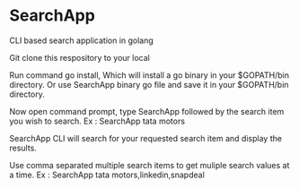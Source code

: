 # SearchApp
CLI based search application in golang

Git clone this respository to your local

Run command go install, Which will install a go binary in your $GOPATH/bin directory. Or use SearchApp binary go file and save it in your $GOPATH/bin directory.

Now open command prompt, type SearchApp followed by the search item you wish to search.
Ex : SearchApp tata motors

SearchApp CLI will search for your requested search item and display the results.

Use comma separated multiple search items to get muliple search values at a time.
Ex : SearchApp tata motors,linkedin,snapdeal

